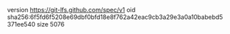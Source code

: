 version https://git-lfs.github.com/spec/v1
oid sha256:6f5fd6f5208e69dbf0bfd18e8f762a42eac9cb3a29e3a0a10babebd5371ee540
size 5076
